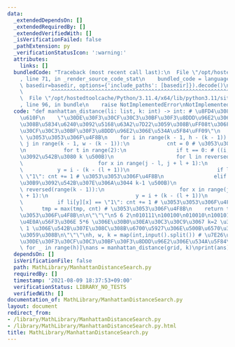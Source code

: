 ```yaml
---
data:
  _extendedDependsOn: []
  _extendedRequiredBy: []
  _extendedVerifiedWith: []
  _isVerificationFailed: false
  _pathExtension: py
  _verificationStatusIcon: ':warning:'
  attributes:
    links: []
  bundledCode: "Traceback (most recent call last):\n  File \"/opt/hostedtoolcache/Python/3.11.4/x64/lib/python3.11/site-packages/onlinejudge_verify/documentation/build.py\"\
    , line 71, in _render_source_code_stat\n    bundled_code = language.bundle(stat.path,\
    \ basedir=basedir, options={'include_paths': [basedir]}).decode()\n          \
    \         ^^^^^^^^^^^^^^^^^^^^^^^^^^^^^^^^^^^^^^^^^^^^^^^^^^^^^^^^^^^^^^^^^^^^^^^^^^^^^^^^^\n\
    \  File \"/opt/hostedtoolcache/Python/3.11.4/x64/lib/python3.11/site-packages/onlinejudge_verify/languages/python.py\"\
    , line 96, in bundle\n    raise NotImplementedError\nNotImplementedError\n"
  code: "def manhattan_distance(li: list, k: int) -> int: # \u8FD4\u308A\u5024\u6CE8\
    \u610F\n    \"\u30DE\u30F3\u30CF\u30C3\u30BF\u30F3\u8DDD\u96E2\u3067\u884C\u3051\
    \u308B\u5834\u6240\u3092\u5168\u63A2\u7D22\u3059\u308B\uFF08t\u306F\u30DE\u30F3\
    \u30CF\u30C3\u30BF\u30F3\u8DDD\u96E2\u306E\u534A\u5F84\uFF09\"\n    tmp = 0 #\
    \ \u3053\u3053\u306F\u4F8B\n    for i in range(k - 1, h - (k - 1)):\n        for\
    \ j in range(k - 1, w - (k - 1)):\n            cnt = 0 # \u3053\u3053\u306F\u4F8B\
    \n            for t in range(2):\n                if t == 0: # ((i,j)\u30DE\u30B9\
    \u3092\u542B\u3080 k \u500B)\n                    for l in reversed(range(k)):\n\
    \                        for x in range(j - l, j + l + 1):\n                 \
    \           y = i - (k - (l + 1))\n                            if li[y][x] ==\
    \ \"1\": cnt += 1 # \u3053\u3053\u306F\u4F8B\n                elif t == 1: # ((i,j)\u30DE\
    \u30B9\u3092\u542B\u307E\u306A\u3044 k-1 \u500B)\n                    for l in\
    \ reversed(range(k - 1)):\n                        for x in range(j - l, j + l\
    \ + 1):\n                            y = i + (k - (l + 1))\n                 \
    \           if li[y][x] == \"1\": cnt += 1 # \u3053\u3053\u306F\u4F8B\n      \
    \      tmp = max(tmp, cnt) # \u3053\u3053\u306F\u4F8B\n    return tmp # \u3053\
    \u3053\u306F\u4F8B\n\n\"\"\"\n5 6 2\n010111\n100100\n010010\n100101\n011010\n\n\
    \u4E0A\u56F3\u306E 5*6 \u306E\u30B0\u30EA\u30C3\u30C9\u3067 k=2 \u306E\u6642\u306E\
    \ 1 \u306E\u542B\u307E\u308C\u308B\u6700\u5927\u306E\u500B\u6570\u3092\u51FA\u529B\
    \u3059\u308B\n\"\"\"\nh, w, k = map(int,input().split()) # \u7E26\u3001\u6A2A\u3001\
    \u30DE\u30F3\u30CF\u30C3\u30BF\u30F3\u8DDD\u96E2\u306E\u534A\u5F84\ngrid = [list(input().rstrip())\
    \ for _ in range(h)]\nans = manhattan_distance(grid, k)\nprint(ans)"
  dependsOn: []
  isVerificationFile: false
  path: MathLibrary/ManhattanDistanceSearch.py
  requiredBy: []
  timestamp: '2021-08-09 18:37:53+09:00'
  verificationStatus: LIBRARY_NO_TESTS
  verifiedWith: []
documentation_of: MathLibrary/ManhattanDistanceSearch.py
layout: document
redirect_from:
- /library/MathLibrary/ManhattanDistanceSearch.py
- /library/MathLibrary/ManhattanDistanceSearch.py.html
title: MathLibrary/ManhattanDistanceSearch.py
---
```

